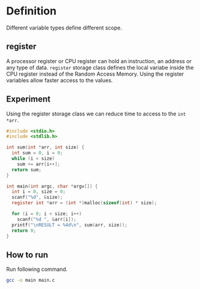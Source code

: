 # Definition

Different variable types define different scope.

## register

A processor register or CPU register can hold an instruction, an address or any
type of data. `register` storage class defines the local variabe inside the CPU
register instead of the Random Access Memory. Using the register variables
allow faster access to the values.

## Experiment

Using the register storage class we can reduce time to access to the `int *arr`.

```c
#include <stdio.h>
#include <stdlib.h>

int sum(int *arr, int size) {
  int sum = 0, i = 0;
  while (i < size)
    sum += arr[i++];
  return sum;
}

int main(int argc, char *argv[]) {
  int i = 0, size = 0;
  scanf("%d", &size);
  register int *arr = (int *)malloc(sizeof(int) * size);

  for (i = 0; i < size; i++)
    scanf("%d ", &arr[i]);
  printf("\nRESULT = %4d\n", sum(arr, size));
  return 0;
}
```

## How to run

Run following command.

```sh
gcc -o main main.c
```

